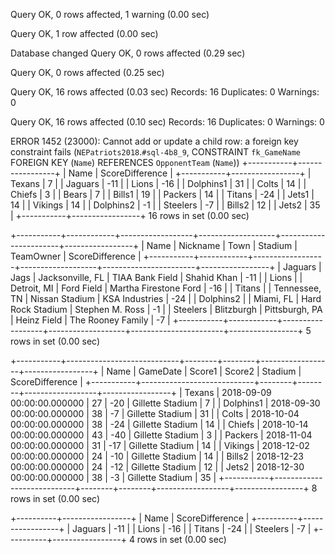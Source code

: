 Query OK, 0 rows affected, 1 warning (0.00 sec)

Query OK, 1 row affected (0.00 sec)

Database changed
Query OK, 0 rows affected (0.29 sec)

Query OK, 0 rows affected (0.25 sec)

Query OK, 16 rows affected (0.03 sec)
Records: 16  Duplicates: 0  Warnings: 0

Query OK, 16 rows affected (0.10 sec)
Records: 16  Duplicates: 0  Warnings: 0

ERROR 1452 (23000): Cannot add or update a child row: a foreign key constraint fails (`NEPatriots2018`.`#sql-4b8_9`, CONSTRAINT `fk_GameName` FOREIGN KEY (`Name`) REFERENCES `OpponentTeam` (`Name`))
+-----------+-----------------+
| Name      | ScoreDifference |
+-----------+-----------------+
| Texans    |               7 |
| Jaguars   |             -11 |
| Lions     |             -16 |
| Dolphins1 |              31 |
| Colts     |              14 |
| Chiefs    |               3 |
| Bears     |               7 |
| Bills1    |              19 |
| Packers   |              14 |
| Titans    |             -24 |
| Jets1     |              14 |
| Vikings   |              14 |
| Dolphins2 |              -1 |
| Steelers  |              -7 |
| Bills2    |              12 |
| Jets2     |              35 |
+-----------+-----------------+
16 rows in set (0.00 sec)

+-----------+------------+------------------+-------------------+-----------------------+-----------------+
| Name      | Nickname   | Town             | Stadium           | TeamOwner             | ScoreDifference |
+-----------+------------+------------------+-------------------+-----------------------+-----------------+
| Jaguars   | Jags       | Jacksonville, FL | TIAA Bank Field   | Shahid Khan           |             -11 |
| Lions     |            | Detroit, MI      | Ford Field        | Martha Firestone Ford |             -16 |
| Titans    |            | Tennessee, TN    | Nissan Stadium    | KSA Industries        |             -24 |
| Dolphins2 |            | Miami, FL        | Hard Rock Stadium | Stephen M. Ross       |              -1 |
| Steelers  | Blitzburgh | Pittsburgh, PA   | Heinz Field       | The Rooney Family     |              -7 |
+-----------+------------+------------------+-------------------+-----------------------+-----------------+
5 rows in set (0.00 sec)

+-----------+----------------------------+--------+--------+------------------+-----------------+
| Name      | GameDate                   | Score1 | Score2 | Stadium          | ScoreDifference |
+-----------+----------------------------+--------+--------+------------------+-----------------+
| Texans    | 2018-09-09 00:00:00.000000 |     27 |    -20 | Gillette Stadium |               7 |
| Dolphins1 | 2018-09-30 00:00:00.000000 |     38 |     -7 | Gillette Stadium |              31 |
| Colts     | 2018-10-04 00:00:00.000000 |     38 |    -24 | Gillette Stadium |              14 |
| Chiefs    | 2018-10-14 00:00:00.000000 |     43 |    -40 | Gillette Stadium |               3 |
| Packers   | 2018-11-04 00:00:00.000000 |     31 |    -17 | Gillette Stadium |              14 |
| Vikings   | 2018-12-02 00:00:00.000000 |     24 |    -10 | Gillette Stadium |              14 |
| Bills2    | 2018-12-23 00:00:00.000000 |     24 |    -12 | Gillette Stadium |              12 |
| Jets2     | 2018-12-30 00:00:00.000000 |     38 |     -3 | Gillette Stadium |              35 |
+-----------+----------------------------+--------+--------+------------------+-----------------+
8 rows in set (0.00 sec)

+----------+-----------------+
| Name     | ScoreDifference |
+----------+-----------------+
| Jaguars  |             -11 |
| Lions    |             -16 |
| Titans   |             -24 |
| Steelers |              -7 |
+----------+-----------------+
4 rows in set (0.00 sec)
